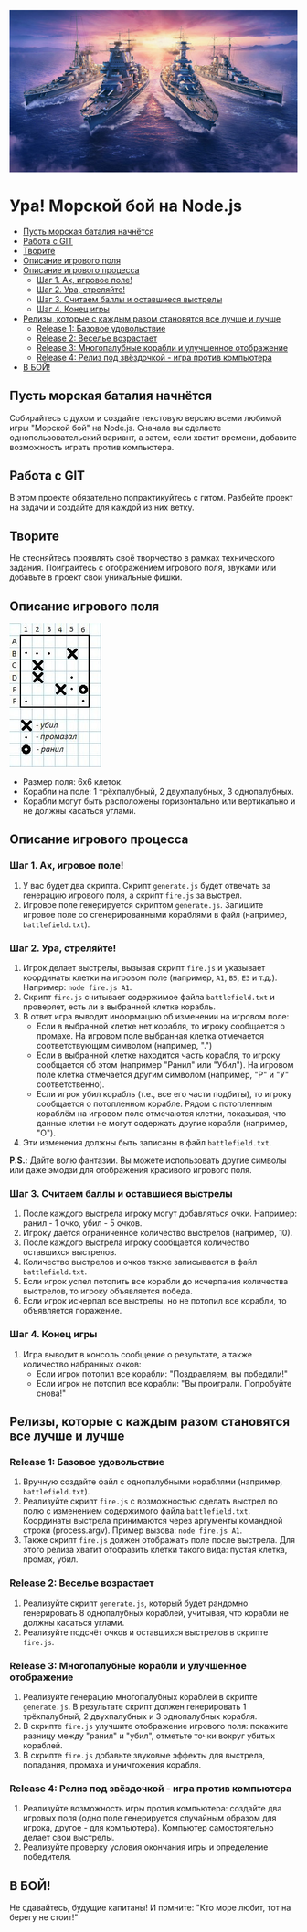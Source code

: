 ![Морской бой](./readme-assets/battleship.jpg)

# Ура! Морской бой на Node.js

- [Пусть морская баталия начнётся](#пусть-морская-баталия-начнётся)
- [Работа с GIT](#работа-с-git)
- [Творите](#творите)
- [Описание игрового поля](#описание-игрового-поля)
- [Описание игрового процесса](#описание-игрового-процесса)
  - [Шаг 1. Ах, игровое поле!](#шаг-1-ах-игровое-поле)
  - [Шаг 2. Ура, стреляйте!](#шаг-2-ура-стреляйте)
  - [Шаг 3. Считаем баллы и оставшиеся выстрелы](#шаг-3-считаем-баллы-и-оставшиеся-выстрелы)
  - [Шаг 4. Конец игры](#шаг-4-конец-игры)
- [Релизы, которые с каждым разом становятся все лучше и лучше](#релизы-которые-с-каждым-разом-становятся-все-лучше-и-лучше)
  - [Release 1: Базовое удовольствие](#release-1-базовое-удовольствие)
  - [Release 2: Веселье возрастает](#release-2-веселье-возрастает)
  - [Release 3: Многопалубные корабли и улучшенное отображение](#release-3-многопалубные-корабли-и-улучшенное-отображение)
  - [Release 4: Релиз под звёздочкой - игра против компьютера](#release-4-релиз-под-звёздочкой---игра-против-компьютера)
- [В БОЙ!](#в-бой)

## Пусть морская баталия начнётся

Собирайтесь с духом и создайте текстовую версию всеми любимой игры "Морской бой" на Node.js. Сначала вы сделаете однопользовательский вариант, а затем, если хватит времени, добавите возможность играть против компьютера.

## Работа с GIT

В этом проекте обязательно попрактикуйтесь с гитом. Разбейте проект на задачи и создайте для каждой из них ветку.

## Творите

Не стесняйтесь проявлять своё творчество в рамках технического задания. Поиграйтесь с отображением игрового поля, звуками или добавьте в проект свои уникальные фишки.

## Описание игрового поля

![Игровое поле](readme-assets/battlefield.jpeg)

- Размер поля: 6x6 клеток.
- Корабли на поле: 1 трёхпалубный, 2 двухпалубных, 3 однопалубных.
- Корабли могут быть расположены горизонтально или вертикально и не должны касаться углами.

## Описание игрового процесса

### Шаг 1. Ах, игровое поле!

1. У вас будет два скрипта. Скрипт `generate.js` будет отвечать за генерацию игрового поля, а скрипт `fire.js` за выстрел.
2. Игровое поле генерируется скриптом `generate.js`. Запишите игровое поле со сгенерированными кораблями в файл (например, `battlefield.txt`).

### Шаг 2. Ура, стреляйте!

1. Игрок делает выстрелы, вызывая скрипт `fire.js` и указывает координаты клетки на игровом поле (например, `A1`, `B5`, `E3` и т.д.). Например: `node fire.js A1`.
2. Скрипт `fire.js` считывает содержимое файла `battlefield.txt` и проверяет, есть ли в выбранной клетке корабль.
3. В ответ игра выводит информацию об изменении на игровом поле:
   - Если в выбранной клетке нет корабля, то игроку сообщается о промахе. На игровом поле выбранная клетка отмечается соответствующим символом (например, ".")
   - Если в выбранной клетке находится часть корабля, то игроку сообщается об этом (например "Ранил" или "Убил"). На игровом поле клетка отмечается другим символом (например, "Р" и "У" соответственно).
   - Если игрок убил корабль (т.е., все его части подбиты), то игроку сообщается о потопленном корабле. Рядом с потопленным кораблём на игровом поле отмечаются клетки, показывая, что данные клетки не могут содержать другие корабли (например, "O").
4. Эти изменения должны быть записаны в файл `battlefield.txt`.

**P.S.:** Дайте волю фантазии. Вы можете использовать другие символы или даже эмодзи для отображения красивого игрового поля.

### Шаг 3. Считаем баллы и оставшиеся выстрелы

1. После каждого выстрела игроку могут добавляться очки. Например: ранил - 1 очко, убил - 5 очков.
2. Игроку даётся ограниченное количество выстрелов (например, 10).
3. После каждого выстрела игроку сообщается количество оставшихся выстрелов.
4. Количество выстрелов и очков также записывается в файл `battlefield.txt`.
5. Если игрок успел потопить все корабли до исчерпания количества выстрелов, то игроку объявляется победа.
6. Если игрок исчерпал все выстрелы, но не потопил все корабли, то объявляется поражение.

### Шаг 4. Конец игры

1. Игра выводит в консоль сообщение о результате, а также количество набранных очков:
   - Если игрок потопил все корабли: "Поздравляем, вы победили!"
   - Если игрок не потопил все корабли: "Вы проиграли. Попробуйте снова!"

## Релизы, которые с каждым разом становятся все лучше и лучше

### Release 1: Базовое удовольствие

1. Вручную создайте файл с однопалубными кораблями (например, `battlefield.txt`).
2. Реализуйте скрипт `fire.js` с возможностью сделать выстрел по полю с изменением содержимого файла `battlefield.txt`. Координаты выстрела принимаются через аргументы командной строки (process.argv). Пример вызова: `node fire.js A1`.
3. Также скрипт `fire.js` должен отображать поле после выстрела. Для этого релиза хватит отобразить клетки такого вида: пустая клетка, промах, убил.

### Release 2: Веселье возрастает

1. Реализуйте скрипт `generate.js`, который будет рандомно генерировать 8 однопалубных кораблей, учитывая, что корабли не должны касаться углами.
2. Реализуйте подсчёт очков и оставшихся выстрелов в скрипте `fire.js`.

### Release 3: Многопалубные корабли и улучшенное отображение

1. Реализуйте генерацию многопалубных кораблей в скрипте `generate.js`. В результате скрипт должен генерировать 1 трёхпалубный, 2 двухпалубных и 3 однопалубных корабля.
2. В скрипте `fire.js` улучшите отображение игрового поля: покажите разницу между "ранил" и "убил", отметьте точки вокруг убитых кораблей.
3. В скрипте `fire.js` добавьте звуковые эффекты для выстрела, попадания, промаха и уничтожения корабля.

### Release 4: Релиз под звёздочкой - игра против компьютера

1. Реализуйте возможность игры против компьютера: создайте два игровых поля (одно поле генерируется случайным образом для игрока, другое - для компьютера). Компьютер самостоятельно делает свои выстрелы.
2. Реализуйте проверку условия окончания игры и определение победителя.

## В БОЙ!

Не сдавайтесь, будущие капитаны! И помните: "Кто море любит, тот на берегу не стоит!"
